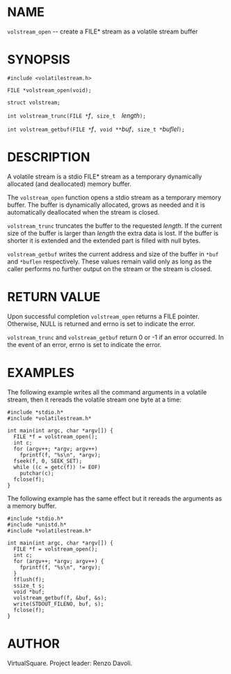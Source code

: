 <!--
.\" Copyright (C) 2019 VirtualSquare. Project Leader: Renzo Davoli
.\"
.\" This is free documentation; you can redistribute it and/or
.\" modify it under the terms of the GNU General Public License,
.\" as published by the Free Software Foundation, either version 2
.\" of the License, or (at your option) any later version.
.\"
.\" The GNU General Public License's references to "object code"
.\" and "executables" are to be interpreted as the output of any
.\" document formatting or typesetting system, including
.\" intermediate and printed output.
.\"
.\" This manual is distributed in the hope that it will be useful,
.\" but WITHOUT ANY WARRANTY; without even the implied warranty of
.\" MERCHANTABILITY or FITNESS FOR A PARTICULAR PURPOSE.  See the
.\" GNU General Public License for more details.
.\"
.\" You should have received a copy of the GNU General Public
.\" License along with this manual; if not, write to the Free
.\" Software Foundation, Inc., 51 Franklin St, Fifth Floor, Boston,
.\" MA 02110-1301 USA.
.\"
-->
# NAME

`volstream_open` -- create a FILE* stream as a volatile stream buffer

# SYNOPSIS

`#include <volatilestream.h>`

`FILE *volstream_open(void);`

`struct volstream;`

`int volstream_trunc(FILE *`_f_`, size_t  `_length_`);`

`int volstream_getbuf(FILE *`_f_`, void **`_buf_`, size_t *`_buflel_`);`

# DESCRIPTION

A volatile stream is a stdio FILE* stream as a temporary dynamically allocated
(and deallocated) memory buffer.

The `volstream_open` function opens a stdio stream as a temporary memory
buffer. The buffer is dynamically allocated, grows as needed and it is
automatically deallocated when the stream is closed.

`volstream_trunc` truncates the buffer to the requested _length_. If the current size
of the buffer is larger than _length_ the extra data is lost. If the buffer is shorter
it is extended and the extended part is filled with null bytes.

`volstream_getbuf` writes the current address and size of the buffer in `*buf` and `*buflen`
respectively.
These values remain valid only as long as the caller performs no further output
on the stream or the stream is closed.

# RETURN VALUE

Upon successful completion `volstream_open` returns a FILE pointer.
Otherwise, NULL is returned and errno is set to indicate the error.

`volstream_trunc` and `volstream_getbuf` return 0  or -1 if an error occurred.  In the event
of an error, errno is set to indicate the error.

# EXAMPLES

The following example writes all the command arguments in a volatile stream,
then it rereads the volatile stream one byte at a time:

```
#include *stdio.h*
#include *volatilestream.h*

int main(int argc, char *argv[]) {
  FILE *f = volstream_open();
  int c;
  for (argv++; *argv; argv++)
    fprintf(f, "%s\n", *argv);
  fseek(f, 0, SEEK_SET);
  while ((c = getc(f)) != EOF)
    putchar(c);
  fclose(f);
}
```

The following example has the same effect but it rereads the arguments as a memory buffer.

```
#include *stdio.h*
#include *unistd.h*
#include *volatilestream.h*

int main(int argc, char *argv[]) {
  FILE *f = volstream_open();
  int c;
  for (argv++; *argv; argv++) {
    fprintf(f, "%s\n", *argv);
  }
  fflush(f);
  ssize_t s;
  void *buf;
  volstream_getbuf(f, &buf, &s);
  write(STDOUT_FILENO, buf, s);
  fclose(f);
}
```

# AUTHOR
VirtualSquare. Project leader: Renzo Davoli.
